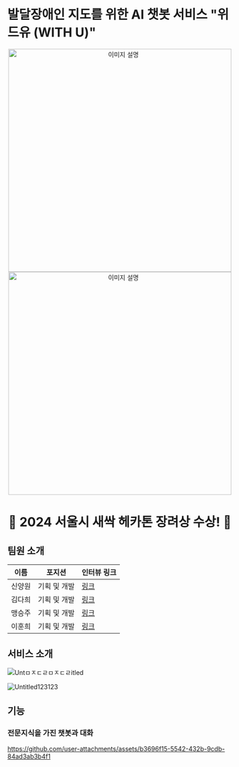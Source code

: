 # 발달장애인 지도를 위한 AI 챗봇 서비스 "위드유 (WITH U)"
  
<div align="center">
<img src="https://github.com/user-attachments/assets/9ebd7e09-a0ab-4a7f-b4f2-7315589ef84f" alt="이미지 설명" width="500" />
<img src="https://github.com/user-attachments/assets/058f75b1-b653-4e0e-8ebe-3c864673c7d8" alt="이미지 설명" width="500" />

# 🎉 2024 서울시 새싹 헤카톤 장려상 수상! 🎉

</div>

  
## 팀원 소개
| 이름    |포지션| 인터뷰 링크                      |
|--------|-----|-------------------------------|
| 신양원 |기획 및 개발|[링크](#)                   |
| 김다희 |기획 및 개발|[링크](https://dacon.io/competitions/official/236293/talkboard/412485) |
| 맹승주 |기획 및 개발|[링크](https://dacon.io/competitions/official/236293/talkboard/412500) |
| 이훈희 |기획 및 개발|[링크](https://dacon.io/competitions/official/236293/talkboard/412504) |

## 서비스 소개
![Untㅁㅈㄷㄹㅁㅈㄷㄹitled](https://github.com/user-attachments/assets/c63b5889-ffd5-4b03-b0f1-583011189de7)

<img alt="Untitled123123" src="https://github.com/user-attachments/assets/53df649d-bbe0-471a-aec0-5c3c5ca13d0f">

## 기능
### 전문지식을 가진 챗봇과 대화
https://github.com/user-attachments/assets/b3696f15-5542-432b-9cdb-84ad3ab3b4f1


